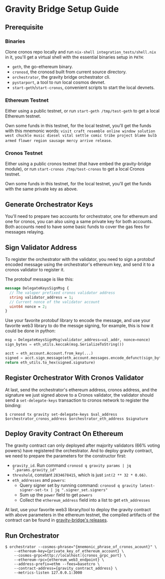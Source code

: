 # Gravity Bridge Setup Guide

## Prerequisite

### Binaries

Clone cronos repo locally and run `nix-shell integration_tests/shell.nix` in it, you'll get a virtual shell with the essential binaries setup in `PATH`:

- `geth`, the go-ethereum binary.
- `cronosd`, the cronosd built from current source directory.
- `orchestrator`, the gravity bridge orchestrator cli.
- `pystarport`, a tool to run local cosmos devnet.
- `start-geth`/`start-cronos`, convenient scripts to start the local devnets.

### Ethereum Testnet

Either using a public testnet, or run `start-geth /tmp/test-geth` to get a local Ethereum testnet.

Own some funds in this testnet, for the local testnet, you'll get the funds with this mnemonic words: `visit craft resemble online window solution west chuckle music diesel vital settle comic tribe project blame bulb armed flower region sausage mercy arrive release`.

### Cronos Testnet

Either using a public cronos testnet (that have embed the gravity-bridge module), or run `start-cronos /tmp/test-cronos` to get a local Cronos testnet.

Own some funds in this testnet, for the local testnet, you'll get the funds with the same private key as above.

## Generate Orchestrator Keys

You'll need to prepare two accounts for orchestrator, one for ethereum and one for cronos, you can also using a same private key for both accounts. Both accounts need to have some basic funds to cover the gas fees for messages relaying.

## Sign Validator Address

To register the orchestrator with the validator, you need to sign a protobuf encoded message using the orchestrator's ethereum key, and send it to a cronos validator to register it.

The protobuf message is like this:

```protobuf
message DelegateKeysSignMsg {
  // The valoper prefixed cronos validator address
  string validator_address = 1;
  // Current nonce of the validator account
  uint64 nonce = 2;
}
```

Use your favorite protobuf library to encode the message, and use your favorite web3 library to do the messge signing, for example, this is how it could be done in python:

```python
msg = DelegateKeysSignMsg(validator_address=val_addr, nonce=nonce)
sign_bytes = eth_utils.keccak(msg.SerializeToString())

acct = eth_account.Account.from_key(...)
signed = acct.sign_message(eth_account.messages.encode_defunct(sign_bytes))
return eth_utils.to_hex(signed.signature)
```

## Register Orchestrator With Cronos Validator

At last, send the orchestrator's ethereum address, cronos address, and the signature we just signed above to a Cronos validator, the validator should send a `set-delegate-keys` transaction to cronos network to register the binding:

```shell
$ cronosd tx gravity set-delegate-keys $val_address $orchestrator_cronos_address $orchestrator_eth_address $signature
```

## Deploy Gravity Contract On Ethereum

The gravity contract can only deployed after majority validators (66% voting powers) have registered the orchestrator. And to deploy gravity contract, we need to prepare the parameters for the constructor first:

- `gravity_id`. Run command `cronosd q gravity params | jq ".params.gravity_id"`
- `threshold`, constant `2834678415`, which is just `int(2 ** 32 * 0.66)`.
- `eth_addresses` and `powers`:
  - Query signer set by running command: `cronosd q gravity latest-signer-set-tx | jq ".signer_set.signers"`
  - Sum up the `power` field to get `powers`
  - Collect the `ethereum_address` field into a list to get `eth_addresses`

At last, use your favorite web3 library/tool to deploy the gravity contract with above parameters in the ethereum testnet, the compiled artifacts of the contract can be found in [gravity-bridge's releases](https://github.com/PeggyJV/gravity-bridge/releases).

## Run Orchestrator

```shell
$ orchestrator --cosmos-phrase="{mnemonic_phrase_of_cronos_acount}" \
    --ethereum-key={private_key_of_ethereum_account} \
    --cosmos-grpc=http://localhost:{cronos_grpc_port} \
    --ethereum-rpc={ethereum_web3_endpoint} \
    --address-prefix=ethm --fees=basetcro \
    --contract-address={gravity_contract_address} \
    --metrics-listen 127.0.0.1:3000
```